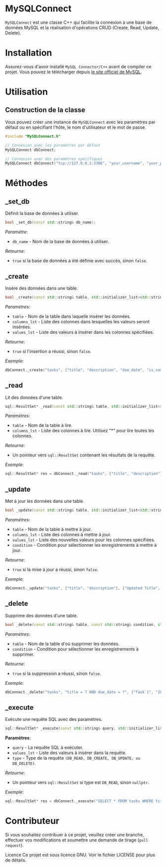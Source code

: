 
# MySQLConnect

`MySQLConnect` est une classe C++ qui facilite la connexion à une base de données MySQL et la réalisation d'opérations CRUD (Create, Read, Update, Delete).

# Installation

Assurez-vous d'avoir installé `MySQL Connector/C++` avant de compiler ce projet. Vous pouvez le télécharger depuis [le site officiel de MySQL](https://dev.mysql.com/downloads/connector/cpp/).

# Utilisation

## Construction de la classe

Vous pouvez créer une instance de `MySQLConnect` avec les paramètres par défaut ou en spécifiant l'hôte, le nom d'utilisateur et le mot de passe.

```cpp
#include "MySQLConnect.h"

// Connexion avec les paramètres par défaut
MySQLConnect dbConnect;

// Connexion avec des paramètres spécifiques
MySQLConnect dbConnect("tcp://127.0.0.1:3306", "your_username", "your_password");
```
# Méthodes
## _set_db
Définit la base de données à utiliser.

```cpp
bool _set_db(const std::string& db_name);
```
*Paramètre*:

 - `db_name` - Nom de la base de données à utiliser.
 
*Retourne*:
 - `true` si la base de données a été définie avec succès, sinon `false`.
## _create
Insère des données dans une table.

```cpp
bool _create(const std::string& table, std::initializer_list<std::string> columns_lst, std::initializer_list<std::string> values_lst);
```
*Paramètres*:

 - `table` - Nom de la table dans laquelle insérer les données.
 - `columns_lst` - Liste des colonnes dans lesquelles les valeurs seront
   insérées.
 - `values_lst` - Liste des valeurs à insérer dans les colonnes
   spécifiées.

  *Retourne*: 
 - `true` si l'insertion a réussi, sinon `false`.

*Exemple*:
```cpp
dbConnect._create("tasks", {"title", "description", "due_date", "is_completed", "category_id"}, {"Task 1", "Description of task 1", "2024-12-31", "1", "2"});
```
## _read
Lit des données d'une table.

```cpp
sql::ResultSet* _read(const std::string& table, std::initializer_list<std::string> columns_lst);
```
*Paramètres*:

 - `table` - Nom de la table à lire.
 - `columns_lst` - Liste des colonnes à lire. Utilisez "*" pour lire
   toutes les colonnes.

*Retourne*: 
 - Un pointeur vers `sql::ResultSet` contenant les résultats de la
   requête.

*Exemple*:

```cpp
sql::ResultSet* res = dbConnect._read("tasks", {"title", "description"});
```

## _update
Met à jour les données dans une table.

```cpp
bool _update(const std::string& table, std::initializer_list<std::string> columns_lst, std::initializer_list<std::string> values_lst, const std::string& condition);
```
*Paramètres*:

 - `table` - Nom de la table à mettre à jour.
 - `columns_lst` - Liste des colonnes à mettre à jour.
 - `values_lst` - Liste des nouvelles valeurs pour les colonnes
   spécifiées.
 - `condition` - Condition pour sélectionner les enregistrements à
   mettre à jour.

*Retourne*: 

 - `true` si la mise à jour a réussi, sinon `false`.

*Exemple*:
```cpp
dbConnect._update("tasks", {"title", "description"}, {"Updated Title", "Updated Description"}, "id = 1");
```
## _delete
Supprime des données d'une table.

```cpp
bool _delete(const std::string& table, const std::string& condition, std::initializer_list<std::string> values_lst);
```
*Paramètres*:

 - `table` - Nom de la table d'où supprimer les données.
 - `condition` - Condition pour sélectionner les enregistrements à
   supprimer.

*Retourne*: 

 - `true` si la suppression a réussi, sinon `false`.

*Exemple*:
```cpp
dbConnect._delete("tasks", "title = ? AND due_date = ?", {"Task 1", "2024-12-31"});

```
## _execute
Exécute une requête SQL avec des paramètres.

```cpp
sql::ResultSet* _execute(const std::string& query, std::initializer_list<std::string> values_lst, query_type type);
```
**Paramètres**:

 - `query` - La requête SQL à exécuter.
 - `values_lst` - Liste des valeurs à insérer dans la requête.
 - `type` - Type de la requête `(DB_READ, DB_CREATE, DB_UPDATE, ou
   DB_DELETE)`.

*Retourne*: 
 - Un pointeur vers `sql::ResultSet` si type est `DB_READ`, sinon
   `nullptr`.

*Exemple*:

```cpp
sql::ResultSet* res = dbConnect._execute("SELECT * FROM tasks WHERE title = ?", {"Task 1"}, DB_READ);
```
# Contributeur
Si vous souhaitez contribuer à ce projet, veuillez créer une branche, effectuer vos modifications et soumettre une demande de tirage (`pull request`).

Licence
Ce projet est sous licence GNU. Voir le fichier LICENSE pour plus de détails.
